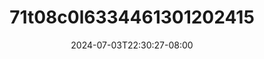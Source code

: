 --- 
title: "71t08c0l6334461301202415"
description: "streaming  video bokep 71t08c0l6334461301202415 durasi panjang   terbaru"
date: 2024-07-03T22:30:27-08:00
file_code: "q8dlg6xna99x"
draft: false
cover: "ln1zbe14dgtlqexb.jpg"
tags: ["indo", "bokep-indo", "bokep-viral", "bokep-ig"]
length: 65
fld_id: "1483856"
foldername: "Amelia"
categories: ["Amelia"]
views: 0
---